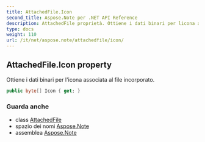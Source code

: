 ```yaml
---
title: AttachedFile.Icon
second_title: Aspose.Note per .NET API Reference
description: AttachedFile proprietà. Ottiene i dati binari per licona associata al file incorporato.
type: docs
weight: 110
url: /it/net/aspose.note/attachedfile/icon/
---
```

## AttachedFile.Icon property

Ottiene i dati binari per l'icona associata al file incorporato.

```csharp
public byte[] Icon { get; }
```

### Guarda anche

* class [AttachedFile](../)
* spazio dei nomi [Aspose.Note](../../attachedfile/)
* assemblea [Aspose.Note](../../../)


